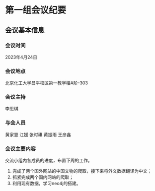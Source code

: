 # 第一组会议纪要
## 会议基本信息
### 会议时间
2023年4月24日
### 会议地点
北京化工大学昌平校区第一教学楼A阶-303
### 会议主持
李思琪
### 与会人员
黄家慧 江媛 张时祺 黄振雨 王彦鑫
### 会议主要内容
交流小组内各成员的进度，布置下周的工作。
1. 完成了两个国外网站的中国文物的爬取，接下来将外文数据翻译为中文；
2. 抓紧完成两个国内网站的爬取；
3. 利用现有数据，学习neo4j的搭建。
